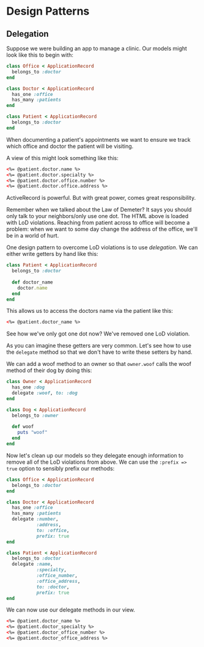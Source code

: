 # Design Patterns

## Delegation

Suppose we were building an app to manage a clinic. Our models might look like this to begin with:

```ruby
class Office < ApplicationRecord
  belongs_to :doctor
end

class Doctor < ApplicationRecord
  has_one :office
  has_many :patients
end

class Patient < ApplicationRecord
  belongs_to :doctor
end
```

When documenting a patient's appointments we want to ensure we
track which office and doctor the patient will be visiting.

A view of this might look something like this:

```html
<%= @patient.doctor.name %>
<%= @patient.doctor.specialty %>
<%= @patient.doctor.office.number %>
<%= @patient.doctor.office.address %>
``` 

ActiveRecord is powerful. But with great power, comes great responsibility.

Remember when we talked about the Law of Demeter? It says you should only talk to your neighbors/only use one dot.
The HTML above is loaded with LoD violations. Reaching from patient across to office will become a problem:
when we want to some day change the address of the office, we'll be in a world of hurt.

One design pattern to overcome LoD violations is to use _delegation_. We can either write getters by 
hand like this:

```ruby
class Patient < ApplicationRecord
  belongs_to :doctor
  
  def doctor_name
    doctor.name
  end
end
```

This allows us to access the doctors name via the patient like this:

```html
<%= @patient.doctor_name %>
```

See how we've only got one dot now? We've removed one LoD violation.

As you can imagine these getters are very common. Let's see how to use the `delegate`
method so that we don't have to write these setters by hand.

We can add a woof method to an owner so that `owner.woof` calls the woof method of their dog by doing this:

```ruby
class Owner < ApplicationRecord
  has_one :dog
  delegate :woof, to: :dog
end

class Dog < ApplicationRecord
  belongs_to :owner
  
  def woof
    puts "woof"
  end
end
```

Now let's clean up our models so they delegate enough information to remove all of the LoD violations from above.
We can use the `:prefix => true` option to sensibly prefix our methods:

```ruby
class Office < ApplicationRecord
  belongs_to :doctor
end

class Doctor < ApplicationRecord
  has_one :office
  has_many :patients
  delegate :number,
           :address,
           to: :office,
           prefix: true
end

class Patient < ApplicationRecord
  belongs_to :doctor
  delegate :name, 
           :specialty,
           :office_number, 
           :office_address, 
           to: :doctor, 
           prefix: true
end
```

We can now use our delegate methods in our view.

```html
<%= @patient.doctor_name %>
<%= @patient.doctor_specialty %>
<%= @patient.doctor_office_number %>
<%= @patient.doctor_office_address %>
```
